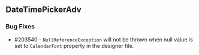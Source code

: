 ## DateTimePickerAdv

### Bug Fixes

* \#203540 - `NullReferenceException` will not be thrown when null value is set to `CalendarFont` property in the designer file.